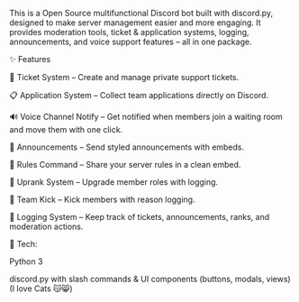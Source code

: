 This is a Open Source multifunctional Discord bot built with discord.py, designed to make server management easier and more engaging.
It provides moderation tools, ticket & application systems, logging, announcements, and voice support features – all in one package.

✨ Features

🎫 Ticket System – Create and manage private support tickets.

📋 Application System – Collect team applications directly on Discord.

🔊 Voice Channel Notify – Get notified when members join a waiting room and move them with one click.

📢 Announcements – Send styled announcements with embeds.

📜 Rules Command – Share your server rules in a clean embed.

🏅 Uprank System – Upgrade member roles with logging.

👢 Team Kick – Kick members with reason logging.

📝 Logging System – Keep track of tickets, announcements, ranks, and moderation actions.


🚀 Tech:

Python 3

discord.py with slash commands & UI components (buttons, modals, views)
(I love Cats 😽😸)
